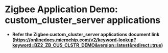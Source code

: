 # Zigbee Application Demo: custom_cluster_server applications

-   **Refer the Zigbee custom_cluster_server applications document link (https://onlinedocs.microchip.com/v2/keyword-lookup?keyword=BZ2_ZB_CUS_CLSTR_DEMO&version=latest&redirect=true)**